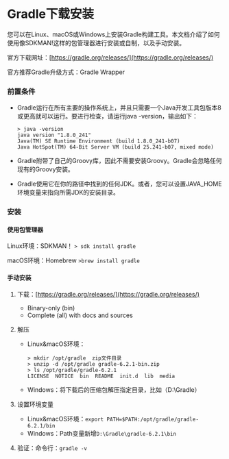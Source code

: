 # Gradle下载安装

您可以在Linux、macOS或Windows上安装Gradle构建工具。本文档介绍了如何使用像SDKMAN!这样的包管理器进行安装或自制，以及手动安装。

官方下载网址：[https://gradle.org/releases/](https://gradle.org/releases/)

官方推荐Gradle升级方式：Gradle Wrapper

### 前置条件

- Gradle运行在所有主要的操作系统上，并且只需要一个Java开发工具包版本8或更高就可以运行。要进行检查，请运行java -version，输出如下：

  ```
  > java -version
  java version "1.8.0_241"
  Java(TM) SE Runtime Environment (build 1.8.0_241-b07)
  Java HotSpot(TM) 64-Bit Server VM (build 25.241-b07, mixed mode)
  ```

- Gradle附带了自己的Groovy库，因此不需要安装Groovy。Gradle会忽略任何现有的Groovy安装。

- Gradle使用它在你的路径中找到的任何JDK。或者，您可以设置JAVA_HOME环境变量来指向所需JDK的安装目录。

### 安装

#### 使用包管理器

Linux环境：SDKMAN！ `> sdk install gradle`

macOS环境：Homebrew `>brew install gradle`

#### 手动安装

1. 下载：[https://gradle.org/releases/](https://gradle.org/releases/)

   - Binary-only (bin)
   - Complete (all) with docs and sources

2. 解压

   - Linux&macOS环境：

     ```
     > mkdir /opt/gradle  zip文件目录
     > unzip -d /opt/gradle gradle-6.2.1-bin.zip
     > ls /opt/gradle/gradle-6.2.1
     LICENSE  NOTICE  bin  README  init.d  lib  media
     ```

   - Windows：将下载后的压缩包解压指定目录，比如（D:\Gradle）

3. 设置环境变量

   - Linux&macOS环境：`export PATH=$PATH:/opt/gradle/gradle-6.2.1/bin`
   - Windows：Path变量新增`D:\Gradle\gradle-6.2.1\bin`

4. 验证：命令行：`gradle -v`

